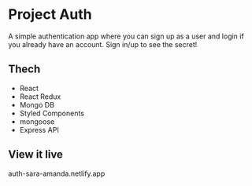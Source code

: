 # Project Auth

A simple authentication app where you can sign up as a user and login if you already have an account. Sign in/up to see the secret!

## Thech

- React
- React Redux
- Mongo DB 
- Styled Components
- mongoose 
- Express API


## View it live

auth-sara-amanda.netlify.app

